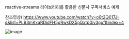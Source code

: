 reactive-streams 라이브러리를 활용한 신문사 구독서비스 예제

참조영상)
https://www.youtube.com/watch?v=o6t2Q017J-s&list=PL93mKxaRDidFH5gRwkDX5pQxtp0iv3guf&index=4

![image](https://user-images.githubusercontent.com/96629767/148801780-110d589b-1e8b-4794-804a-e6eede3c3240.png)
